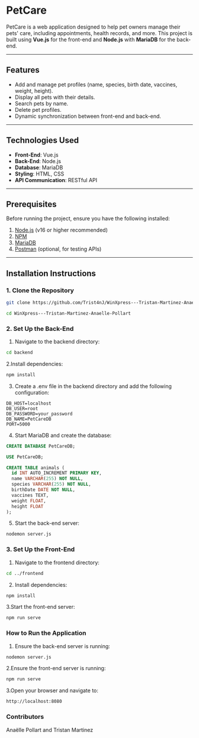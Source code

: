 # **PetCare**

PetCare is a web application designed to help pet owners manage their pets' care, including appointments, health records, and more. This project is built using **Vue.js** for the front-end and **Node.js** with **MariaDB** for the back-end.

---

## **Features**
- Add and manage pet profiles (name, species, birth date, vaccines, weight, height).
- Display all pets with their details.
- Search pets by name.
- Delete pet profiles.
- Dynamic synchronization between front-end and back-end.

---

## **Technologies Used**
- **Front-End**: Vue.js
- **Back-End**: Node.js
- **Database**: MariaDB
- **Styling**: HTML, CSS
- **API Communication**: RESTful API

---

## **Prerequisites**
Before running the project, ensure you have the following installed:
1. [Node.js](https://nodejs.org/) (v16 or higher recommended)
2. [NPM](https://www.npmjs.com/)
3. [MariaDB](https://mariadb.org/)
4. [Postman](https://www.postman.com/) (optional, for testing APIs)

---

## **Installation Instructions**

### **1. Clone the Repository**
```bash
git clone https://github.com/Trist4nJ/WinXpress---Tristan-Martinez-Anaelle-Pollart.git
```

```bash 
cd WinXpress---Tristan-Martinez-Anaelle-Pollart
```

### **2. Set Up the Back-End**
1. Navigate to the backend directory:
```bash
cd backend
```

2.Install dependencies:
```bash
npm install
```

3. Create a .env file in the backend directory and add the following configuration:
```env
DB_HOST=localhost
DB_USER=root
DB_PASSWORD=your_password
DB_NAME=PetCareDB
PORT=5000
```

4. Start MariaDB and create the database:
```sql
CREATE DATABASE PetCareDB;

USE PetCareDB;

CREATE TABLE animals (
  id INT AUTO_INCREMENT PRIMARY KEY,
  name VARCHAR(255) NOT NULL,
  species VARCHAR(255) NOT NULL,
  birthDate DATE NOT NULL,
  vaccines TEXT,
  weight FLOAT,
  height FLOAT
);
```

5. Start the back-end server:
```bash
nodemon server.js
```

### **3. Set Up the Front-End**
1. Navigate to the frontend directory:
```bash
cd ../frontend
```

2. Install dependencies:
```bash
npm install
```

3.Start the front-end server:
```bash
npm run serve
```
### **How to Run the Application**
1. Ensure the back-end server is running:
```bash
nodemon server.js
```

2.Ensure the front-end server is running:
```bash
npm run serve
```
3.Open your browser and navigate to:
```bash
http://localhost:8080
```

### **Contributors**
Anaëlle Pollart and 
Tristan Martinez
